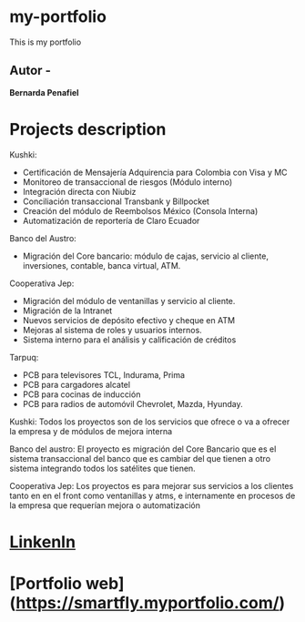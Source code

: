 # my-portfolio
This is my portfolio

## Autor -
**Bernarda Penafiel** 
# Projects description 
Kushki:
* Certificación de Mensajería Adquirencia para Colombia con Visa y MC
* Monitoreo de transaccional de riesgos (Módulo interno)
* Integración directa con Niubiz
* Conciliación transaccional Transbank y Billpocket
* Creación del módulo de Reembolsos México (Consola Interna)
* Automatización de reportería de Claro Ecuador

Banco del Austro:
* Migración del Core bancario: módulo de cajas, servicio al cliente, inversiones, contable, banca virtual, ATM.

Cooperativa Jep:
* Migración del módulo de ventanillas y servicio al cliente.
* Migración de la Intranet
* Nuevos servicios de depósito efectivo y cheque en ATM
* Mejoras al sistema de roles y usuarios internos.
* Sistema interno para el análisis y calificación de créditos

Tarpuq:
* PCB para televisores TCL, Indurama, Prima
* PCB para cargadores alcatel
* PCB para cocinas de inducción
* PCB para radios de automóvil Chevrolet, Mazda, Hyunday.


Kushki: Todos los proyectos son de los servicios que ofrece o va a ofrecer la empresa y de módulos de mejora interna

Banco del austro: El proyecto es migración del Core Bancario que es el sistema transaccional del banco que es cambiar del que tienen a otro sistema integrando todos los satélites que tienen.

Cooperativa Jep: Los proyectos es para mejorar sus servicios a los clientes tanto en en el front como ventanillas y atms, e internamente en procesos de la empresa que requerían mejora o automatización

# [LinkenIn](https://www.linkedin.com/in/bernarda-p-17579990/)
# [Portfolio web] (https://smartfly.myportfolio.com/)
